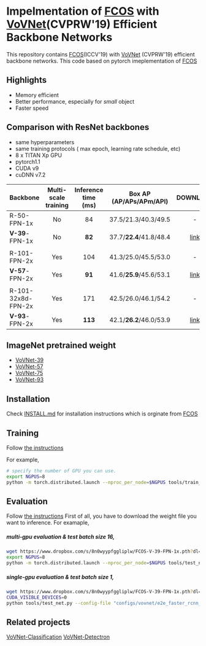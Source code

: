 # Impelmentation of [FCOS](https://arxiv.org/abs/1904.01355) with [VoVNet](https://arxiv.org/abs/1904.09730)(CVPRW'19) Efficient Backbone Networks

This repository contains [FCOS](https://github.com/facebookresearch/maskrcnn-benchmark)(ICCV'19) with [VoVNet](https://arxiv.org/abs/1904.09730) (CVPRW'19) efficient backbone networks. This code based on pytorch imeplementation of [FCOS](https://github.com/tianzhi0549/FCOS) 

## Highlights

- Memory efficient 
- Better performance, especially for *small* object
- Faster speed



## Comparison with ResNet backbones

- same hyperparameters
- same training protocols ( max epoch, learning rate schedule, etc)
- 8 x TITAN Xp GPU
- pytorch1.1
- CUDA v9
- cuDNN v7.2


| Backbone  | Multi-scale training | Inference time (ms) | Box AP (AP/APs/APm/APl)  | DOWNLOAD |
|----------|:---------------:|:-------------------:|:------------------------:| :---:|
| R-50-FPN-1x       | No           | 84                  | 37.5/21.3/40.3/49.5      | - |
 **V-39**-FPN-1x       | No           |**82**                 | 37.7/**22.4**/41.8/48.4      | [link](https://dl.dropbox.com/s/8n0wyypfggliplw/FCOS-V-39-FPN-1x.pth?dl=1)|
 ||
| R-101-FPN-2x       | Yes           | 104                  | 41.3/25.0/45.5/53.0      | -                          
| **V-57**-FPN-2x        |Yes           | **91**                  | 41.6/**25.9**/45.6/53.1      |  [link](https://dl.dropbox.com/s/f1posfwebb2ynnp/FCOS-V-57-MS-FPN-2x.pth?dl=1)|
||
| R-101-32x8d-FPN-2x        | Yes           |171                   | 42.5/26.0/46.1/54.2      | -  |
| **V-93**-FPN-2x        | Yes           | **113**                  |   42.1/**26.2**/46.0/53.9    | [link](https://dl.dropbox.com/s/2v7go4lenvvjd1s/FCOS-V-93-MS-FPN-2x.pth?dl=1)|



## ImageNet pretrained weight

- [VoVNet-39](https://dl.dropbox.com/s/s7f4vyfybyc9qpr/vovnet39_statedict_norm.pth?dl=1)
- [VoVNet-57](https://dl.dropbox.com/s/b826phjle6kbamu/vovnet57_statedict_norm.pth?dl=1)
- [VoVNet-75](https://dl.dropbox.com/s/ve1h1ol2ge7yfta/vovnet75_statedict_norm.pth.tar?dl=1)
- [VoVNet-93](https://dl.dropbox.com/s/qtly316zv1isn0t/vovnet93_statedict_norm.pth.tar?dl=1)


## Installation

Check [INSTALL.md](INSTALL.md) for installation instructions which is orginate from [FCOS](https://github.com/tianzhi0549/FCOS#installation)



## Training
Follow [the instructions](https://github.com/tianzhi0549/FCOS#training)

For example,

```bash
# specify the number of GPU you can use.
export NGPUS=8 
python -m torch.distributed.launch --nproc_per_node=$NGPUS tools/train_net.py --config-file "configs/vovnet/fcos_V_39_FPN_1x.yaml" 
```

## Evaluation
Follow [the instructions](https://github.com/tianzhi0549/FCOS#inference)
First of all, you have to download the weight file you want to inference.
For examaple,
##### multi-gpu evaluation & test batch size 16,

```bash
wget https://www.dropbox.com/s/8n0wyypfggliplw/FCOS-V-39-FPN-1x.pth?dl=0
export NGPUS=8
python -m torch.distributed.launch --nproc_per_node=$NGPUS tools/test_net.py --config-file "configs/vovnet/fcos_V_39_FPN_1x.yaml" TEST.IMS_PER_BATCH 16 MODEL.WEIGHT FCOS-V-39-FPN-1x.pth
```

##### single-gpu evaluation & test batch size 1,

```bash
wget https://www.dropbox.com/s/8n0wyypfggliplw/FCOS-V-39-FPN-1x.pth?dl=0
CUDA_VISIBLE_DEVICES=0
python tools/test_net.py --config-file "configs/vovnet/e2e_faster_rcnn_V_39_FPN_2x.yaml" TEST.IMS_PER_BATCH 1 MODEL.WEIGHT FCOS-V-39-FPN-1x.pth
```

## Related projects

[VoVNet-Classification](https://github.com/vov-net/VoVNet-Detectron)
[VoVNet-Detectron](https://github.com/vov-net/VoVNet-Classification)
